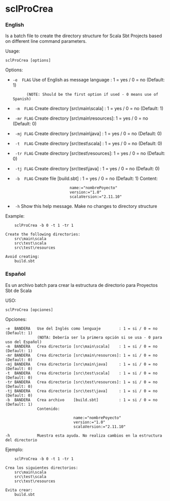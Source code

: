 sclProCrea
==============

### English

Is a batch file to create the directory structure for Scala Sbt Projects based on different line command parameters.

Usage: 

    sclProCrea [options]

Options:

   * `-e  FLAG`   Use of English as message language   : 1 = yes / 0 = no  (Default: 1)
   
               (NOTE: Should be the first option if used - 0 means use of Spanish)
	       
   * ` -m  FLAG`   Create directory [src\main\scala]    : 1 = yes / 0 = no  (Default: 1)
   * ` -mr FLAG`   Create directory [src\main\resources]: 1 = yes / 0 = no  (Default: 0)
   * ` -mj FLAG`   Create directory [src\main\java]     : 1 = yes / 0 = no  (Default: 0)
   * ` -t  FLAG`   Create directory [src\test\scala]    : 1 = yes / 0 = no  (Default: 0)
   * ` -tr FLAG`   Create directory [src\test\resources]: 1 = yes / 0 = no  (Default: 0)
   * ` -tj FLAG`   Create directory [src\test\java]     : 1 = yes / 0 = no  (Default: 0)
   * ` -b  FLAG`   Create file      [build.sbt]         : 1 = yes / 0 = no  (Default: 1)
               Content:

                                  name:="nombrePoyecto"
                                  version:="1.0"
                                  scalaVersion:="2.11.10"

   * ` -h`         Show this help message. Make no changes to directory structure

Example:

        sclProCrea -b 0 -t 1 -tr 1

    Create the following directories:
        src\main\scala
        src\test\scala
        src\test\resources

    Avoid creating:
        build.sbt
		
### Español

Es un archivo batch para crear la estructura de directorio para Proyectos Sbt de Scala

USO:

    sclProCrea [opciones]

Opciones:

    -e  BANDERA   Use del Inglés como lenguaje        : 1 = si / 0 = no  (Default: 1)
                  (NOTA: Debería ser la primera opción si se usa - 0 para uso del Español)
    -m  BANDERA   Crea directorio [src\main\scala]    : 1 = si / 0 = no  (Default: 1)
    -mr BANDERA   Crea directorio [src\main\resources]: 1 = si / 0 = no  (Default: 0)
    -mj BANDERA   Crea directorio [src\main\java]     : 1 = si / 0 = no  (Default: 0)
    -t  BANDERA   Crea directorio [src\test\scala]    : 1 = si / 0 = no  (Default: 0)
    -tr BANDERA   Crea directorio [src\test\resources]: 1 = si / 0 = no  (Default: 0)
    -tj BANDERA   Crea directorio [src\test\java]     : 1 = si / 0 = no  (Default: 0)
    -b  BANDERA   Crea archivo    [build.sbt]         : 1 = si / 0 = no  (Default: 1)
                  Contenido:

                                  name:="nombrePoyecto"
                                  version:="1.0"
                                  scalaVersion:="2.11.10"

    -h            Muestra esta ayuda. No realiza cambios en la estructura del directorio

Ejemplo:

        sclProCrea -b 0 -t 1 -tr 1

    Crea los siguientes directorios:
        src\main\scala
        src\test\scala
        src\test\resources

    Evita crear:
        build.sbt

